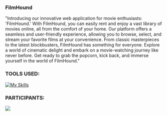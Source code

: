 ### FilmHound
"Introducing our innovative web application for movie enthusiasts: 'FilmHound.' With FilmHound, you can easily rent and enjoy a vast library of movies online, all from the comfort of your home. Our platform offers a seamless and user-friendly experience, allowing you to browse, select, and stream your favorite films at your convenience. From classic masterpieces to the latest blockbusters, FilmHound has something for everyone. Explore a world of cinematic delight and embark on a movie-watching journey like never before. Get ready to grab the popcorn, kick back, and immerse yourself in the world of FilmHound." 



### TOOLS USED:
[![My Skills](https://skillicons.dev/icons?i=javascript)](https://skillicons.dev)

### PARTICIPANTS:
<a href="https://github.com/braindome/film-hound/graphs/contributors">
  <img src="https://contrib.rocks/image?repo=braindome/film-hound" />
</a>
